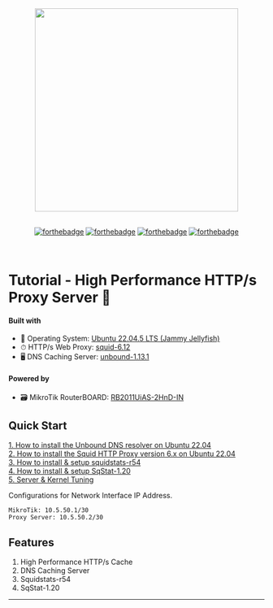 <div align="center">
  <a href="https://github.com/squid-cache/squid">
    <img src="https://www.squid-cache.org/Artwork/SubBanner.png" width="400" height="auto"/>
  </a>
</div>

<br />

<div align="center">

[![forthebadge](https://forthebadge.com/images/badges/built-with-love.svg)](https://forthebadge.com)
[![forthebadge](https://forthebadge.com/images/badges/contains-technical-debt.svg)](https://forthebadge.com)
[![forthebadge](https://forthebadge.com/images/badges/does-not-contain-msg.svg)](https://forthebadge.com)
[![forthebadge](https://forthebadge.com/images/badges/gluten-free.svg)](https://forthebadge.com)

</div>

<br />

# Tutorial - High Performance HTTP/s Proxy Server 🌋

#### Built with

-   📎 Operating System: [Ubuntu 22.04.5 LTS (Jammy Jellyfish)](https://releases.ubuntu.com/jammy/ubuntu-22.04.5-live-server-amd64.iso)
-   ⏱ HTTP/s Web Proxy: [squid-6.12](https://www.squid-cache.org/)
-   🖥 DNS Caching Server: [unbound-1.13.1](https://en.wikipedia.org/wiki/Unbound_(DNS_server)/)

#### Powered by 
-   🗃️ MikroTik RouterBOARD: [RB2011UiAS-2HnD-IN](https://mikrotik.com/product/RB2011UiAS-2HnD-IN)


## Quick Start

[1. How to install the Unbound DNS resolver on Ubuntu 22.04](https://youtu.be/T38g5robMek)<br />
[2. How to install the Squid HTTP Proxy version 6.x on Ubuntu 22.04](https://youtu.be/aDapDv5525U)<br />
[3. How to install & setup squidstats-r54](https://youtu.be/TTZ6GFlqiEo)<br />
[4. How to install & setup SqStat-1.20](https://youtu.be/H5QX0oksk7U)<br />
[5. Server & Kernel Tuning](https://youtu.be/lgE6W5G-um4)

Configurations for Network Interface IP Address.

```
MikroTik: 10.5.50.1/30
Proxy Server: 10.5.50.2/30
```

## Features

1. High Performance HTTP/s Cache
2. DNS Caching Server
3. Squidstats-r54
4. SqStat-1.20
<hr>